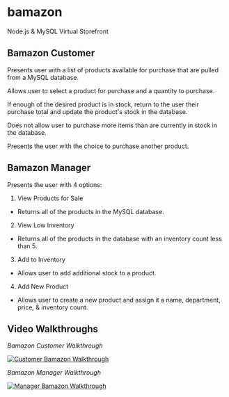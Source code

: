 # bamazon
Node.js & MySQL Virtual Storefront

## Bamazon Customer
Presents user with a list of products available for purchase that are pulled from a MySQL database.

Allows user to select a product for purchase and a quantity to purchase.

If enough of the desired product is in stock, return to the user their purchase total and update the product's stock in the database.

Does not allow user to purchase more items than are currently in stock in the database.

Presents the user with the choice to purchase another product.

## Bamazon Manager
Presents the user with 4 options:
1. View Products for Sale
* Returns all of the products in the MySQL database.
2. View Low Inventory
* Returns all of the products in the database with an inventory count less than 5.
3. Add to Inventory
* Allows user to add additional stock to a product.
4. Add New Product
* Allows user to create a new product and assign it a name, department, price, & inventory count.

## Video Walkthroughs
_Bamazon Customer Walkthrough_

[![Customer Bamazon Walkthrough](http://img.youtube.com/vi/vOTivClIhbA/0.jpg)](http://www.youtube.com/watch?v=vOTivClIhbA)

_Bamazon Manager Walkthrough_

[![Manager Bamazon Walkthrough](http://img.youtube.com/vi/2A1cElG02oY/0.jpg)](http://www.youtube.com/watch?v=2A1cElG02oY)
